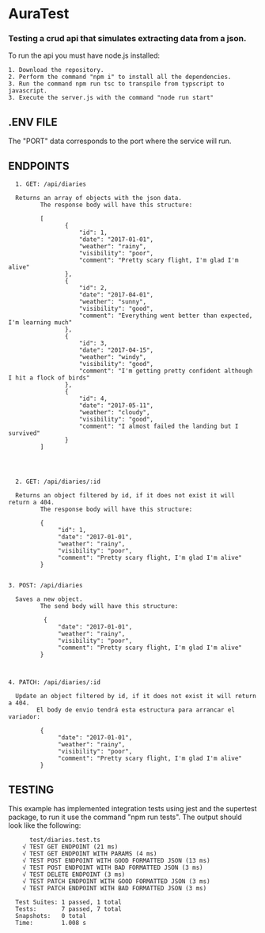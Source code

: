 # AuraTest
### Testing a crud api that simulates extracting data from a json.

To run the api you must have node.js installed:  
      
    1. Download the repository.  
    2. Perform the command "npm i" to install all the dependencies.  
    3. Run the command npm run tsc to transpile from typscript to javascript.
    3. Execute the server.js with the command "node run start" 
    


## .ENV FILE 
 
The "PORT" data corresponds to the port where the service will run.     

## ENDPOINTS  
      1. GET: /api/diaries
    
      Returns an array of objects with the json data.
             The response body will have this structure:  
             
             [
                    {
                        "id": 1,
                        "date": "2017-01-01",
                        "weather": "rainy",
                        "visibility": "poor",
                        "comment": "Pretty scary flight, I'm glad I'm alive"
                    },
                    {
                        "id": 2,
                        "date": "2017-04-01",
                        "weather": "sunny",
                        "visibility": "good",
                        "comment": "Everything went better than expected, I'm learning much"
                    },
                    {
                        "id": 3,
                        "date": "2017-04-15",
                        "weather": "windy",
                        "visibility": "good",
                        "comment": "I'm getting pretty confident although I hit a flock of birds"
                    },
                    {
                        "id": 4,
                        "date": "2017-05-11",
                        "weather": "cloudy",
                        "visibility": "good",
                        "comment": "I almost failed the landing but I survived"
                    }
             ]
             
             
             
             
      2. GET: /api/diaries/:id
    
      Returns an object filtered by id, if it does not exist it will return a 404.
             The response body will have this structure:  
             
             {
                  "id": 1,
                  "date": "2017-01-01",
                  "weather": "rainy",
                  "visibility": "poor",
                  "comment": "Pretty scary flight, I'm glad I'm alive"
             }
                    
             
    3. POST: /api/diaries 
    
      Saves a new object.
             The send body will have this structure:  
             
              {
                  "date": "2017-01-01",
                  "weather": "rainy",
                  "visibility": "poor",
                  "comment": "Pretty scary flight, I'm glad I'm alive"
             }
                   
                    
                    
    4. PATCH: /api/diaries/:id 
    
      Update an object filtered by id, if it does not exist it will return a 404.  
            El body de envio tendrá esta estructura para arrancar el variador:   
            
             {
                  "date": "2017-01-01",
                  "weather": "rainy",
                  "visibility": "poor",
                  "comment": "Pretty scary flight, I'm glad I'm alive"
             }  
                    
    
## TESTING  
  This example has implemented integration tests using jest and the supertest package, to run it use the command "npm run tests". The output should look like the following:
          
          test/diaries.test.ts
        √ TEST GET ENDPOINT (21 ms)
        √ TEST GET ENDPOINT WITH PARAMS (4 ms)
        √ TEST POST ENDPOINT WITH GOOD FORMATTED JSON (13 ms)
        √ TEST POST ENDPOINT WITH BAD FORMATTED JSON (3 ms)
        √ TEST DELETE ENDPOINT (3 ms)
        √ TEST PATCH ENDPOINT WITH GOOD FORMATTED JSON (3 ms)
        √ TEST PATCH ENDPOINT WITH BAD FORMATTED JSON (3 ms)

      Test Suites: 1 passed, 1 total
      Tests:       7 passed, 7 total
      Snapshots:   0 total
      Time:        1.008 s
     
                    
